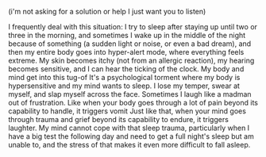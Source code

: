 (i'm not asking for a solution or help I just want you to listen)

I frequently deal with this situation:
I try to sleep after staying up until two or three in the morning, and sometimes I wake up in the middle of the night because of something (a sudden light or noise, or even a bad dream), and then my entire body goes into hyper-alert mode, where everything feels extreme. My skin becomes itchy (not from an allergic reaction), my hearing becomes sensitive, and I can hear the ticking of the clock.
My body and mind get into this tug-of It's a psychological torment where my body is hypersensitive and my mind wants to sleep. I lose my temper, swear at myself, and slap myself across the face. Sometimes I laugh like a madman out of frustration. Like when your body goes through a lot of pain beyond its capability to handle, it triggers vomit Just like that, when your mind goes through trauma and grief beyond its capability to endure, it triggers laughter. My mind cannot cope with that sleep trauma, particularly when I have a big test the following day and need to get a full night's sleep but am unable to, and the stress of that makes it even more difficult to fall asleep.
